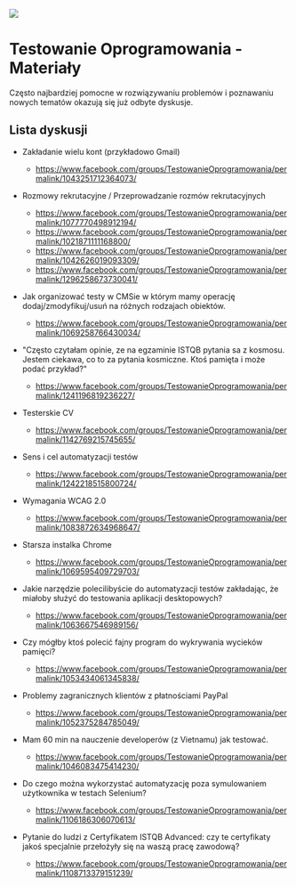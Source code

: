 [![](https://img.shields.io/badge/Facebook-%23TestowanieOprogramowania-blue.svg)](https://www.facebook.com/groups/TestowanieOprogramowania/)


# Testowanie Oprogramowania - Materiały

Często najbardziej pomocne w rozwiązywaniu problemów i poznawaniu nowych tematów okazują się już odbyte dyskusje.

## Lista dyskusji

* Zakładanie wielu kont (przykładowo Gmail)
  * https://www.facebook.com/groups/TestowanieOprogramowania/permalink/1043251712364073/

* Rozmowy rekrutacyjne / Przeprowadzanie rozmów rekrutacyjnych
  * https://www.facebook.com/groups/TestowanieOprogramowania/permalink/1077770498912194/
  * https://www.facebook.com/groups/TestowanieOprogramowania/permalink/1021871111168800/
  * https://www.facebook.com/groups/TestowanieOprogramowania/permalink/1042626019093309/
  * https://www.facebook.com/groups/TestowanieOprogramowania/permalink/1296258673730041/

* Jak organizować testy w CMSie w którym mamy operację dodaj/zmodyfikuj/usuń na różnych rodzajach obiektów.
  * https://www.facebook.com/groups/TestowanieOprogramowania/permalink/1069258766430034/

* "Często czytałam opinie, ze na egzaminie ISTQB pytania sa z kosmosu. Jestem ciekawa, co to za pytania kosmiczne. Ktoś pamięta i może podać przykład?"
  * https://www.facebook.com/groups/TestowanieOprogramowania/permalink/1241196819236227/

* Testerskie CV
  * https://www.facebook.com/groups/TestowanieOprogramowania/permalink/1142769215745655/

* Sens i cel automatyzacji testów
  * https://www.facebook.com/groups/TestowanieOprogramowania/permalink/1242218515800724/

* Wymagania WCAG 2.0
  * https://www.facebook.com/groups/TestowanieOprogramowania/permalink/1083872634968647/

* Starsza instalka Chrome
  * https://www.facebook.com/groups/TestowanieOprogramowania/permalink/1069595409729703/

* Jakie narzędzie polecilibyście do automatyzacji testów zakładając, że miałoby służyć do testowania aplikacji desktopowych?
  * https://www.facebook.com/groups/TestowanieOprogramowania/permalink/1063667546989156/

* Czy mógłby ktoś polecić fajny program do wykrywania wycieków pamięci?
  * https://www.facebook.com/groups/TestowanieOprogramowania/permalink/1053434061345838/

* Problemy zagranicznych klientów z płatnościami PayPal
  * https://www.facebook.com/groups/TestowanieOprogramowania/permalink/1052375284785049/

* Mam 60 min na nauczenie developerów (z Vietnamu) jak testować.
  * https://www.facebook.com/groups/TestowanieOprogramowania/permalink/1046083475414230/

* Do czego można wykorzystać automatyzację poza symulowaniem użytkownika w testach Selenium?
  * https://www.facebook.com/groups/TestowanieOprogramowania/permalink/1106186306070613/

* Pytanie do ludzi z Certyfikatem ISTQB Advanced: czy te certyfikaty jakoś specjalnie przełożyły się na waszą pracę zawodową?
  * https://www.facebook.com/groups/TestowanieOprogramowania/permalink/1108713379151239/
